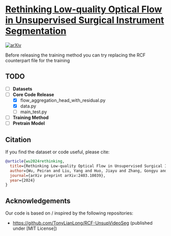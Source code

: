 # [<b>Rethinking Low-quality Optical Flow in Unsupervised Surgical Instrument Segmentation</b>](https://arxiv.org/abs/2403.10039)
[![arXiv](https://img.shields.io/badge/arXiv-2402.19043-b31b1b.svg)](https://arxiv.org/abs/2403.10039)

Before releasing the training method you can try replacing the RCF counterpart file for the training


## TODO
- [ ] **Datasets**
- [ ] **Core Code Release**
  - [x] flow_aggregation_head_with_residual.py
  - [x] data.py
  - [ ] main_test.py
- [ ] **Training Method**
- [ ] **Pretrain Model**

## Citation

If you find the dataset or code useful, please cite:

```bibtex
@article{wu2024rethinking,
  title={Rethinking Low-quality Optical Flow in Unsupervised Surgical Instrument Segmentation},
  author={Wu, Peiran and Liu, Yang and Huo, Jiayu and Zhang, Gongyu and Bergeles, Christos and Sparks, Rachel and Dasgupta, Prokar and Granados, Alejandro and Ourselin, Sebastien},
  journal={arXiv preprint arXiv:2403.10039},
  year={2024}
}
```
## Acknowledgements
Our code is based on / inspired by the following repositories:
* https://github.com/TonyLianLong/RCF-UnsupVideoSeg (published under [MIT License])
